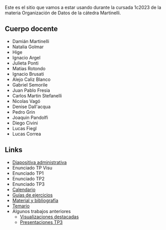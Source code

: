 Este es el sitio que vamos a estar usando durante la cursada 1c2023 de la materia Organización de Datos de la cátedra Martinelli.

## Cuerpo docente

* Damián Martinelli
* Natalia Golmar
* Hige
* Ignacio Argel
* Julieta Ponti
* Matias Rotondo
* Ignacio Brusati
* Alejo Caliz Blanco
* Gabriel Semorile
* Juan Pablo Fresia
* Carlos Martin Stefanelli
* Nicolas Vagó
* Denise Dall'acqua
* Pedro Grin
* Joaquin Pandolfi
* Diego Civini
* Lucas Fiegl
* Lucas Correa

## Links

* [Diapositiva administrativa](https://docs.google.com/presentation/d/13mD5yfniLVdNpt_S7MUvc611oBjy4kvmYUUvx_530qk/edit?usp=sharing)
* Enunciado TP Visu
* Enunciado TP1
* Enunciado TP2
* Enunciado TP3
* [Calendario](calendario_2023_2c.md)
* [Guías de ejercicios](/guias)
* [Material y bibliografía](materiales.md)
* [Temario](temario.md)
* Algunos trabajos anteriores
  * [Visualizaciones destacadas](visualizaciones.md)
  * [Presentaciones TP3](tps4.md)
